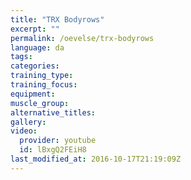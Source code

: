 ```yaml
---
title: "TRX Bodyrows"
excerpt: ""
permalink: /oevelse/trx-bodyrows
language: da
tags:
categories:
training_type: 
training_focus: 
equipment:
muscle_group:
alternative_titles:
gallery:
video:
  provider: youtube
  id: lBxgQ2FEiH8
last_modified_at: 2016-10-17T21:19:09Z
---
```




